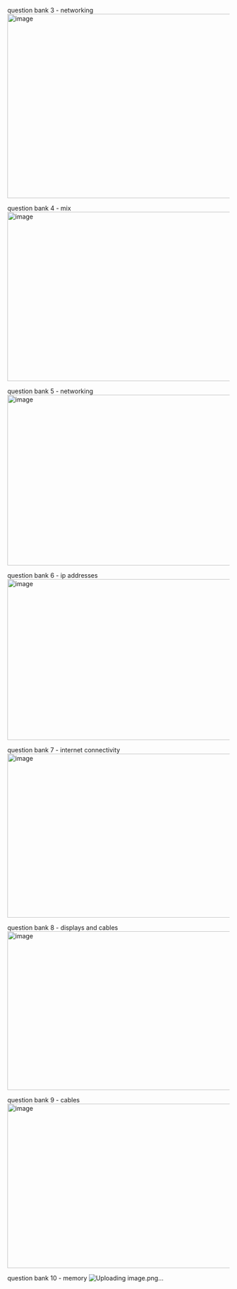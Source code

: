 question bank 3 - networking
<img width="995" height="417" alt="image" src="https://github.com/user-attachments/assets/82512a89-b8f3-4285-8a6a-a5743b038c8c" />

question bank 4 - mix
<img width="956" height="383" alt="image" src="https://github.com/user-attachments/assets/b38d9956-8b21-4821-81ee-f811741e6725" />

question bank 5 - networking
<img width="968" height="386" alt="image" src="https://github.com/user-attachments/assets/5b00f18c-f696-452b-ab33-842fc16cad1a" />

question bank 6 - ip addresses
<img width="928" height="364" alt="image" src="https://github.com/user-attachments/assets/35820db5-1dd6-4080-b650-54777660b5e7" />

question bank 7 - internet connectivity
<img width="943" height="371" alt="image" src="https://github.com/user-attachments/assets/3dd60eb5-7046-4863-a47e-2ae51977aed6" />

question bank 8 - displays and cables
<img width="941" height="359" alt="image" src="https://github.com/user-attachments/assets/62c3e754-ee7d-455b-89da-0625d1dc6e81" />

question bank 9 - cables 
<img width="953" height="372" alt="image" src="https://github.com/user-attachments/assets/530b504c-1048-4d64-953a-4694cb853a94" />

question bank 10 - memory
![Uploading image.png…]()

